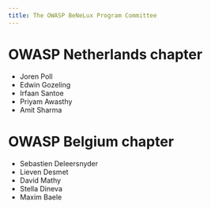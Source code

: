 ```yaml
---
title: The OWASP BeNeLux Program Committee
---
```


<!-- This one may require some updates? -->

# OWASP Netherlands chapter
* Joren Poll
* Edwin Gozeling
* Irfaan Santoe
* Priyam Awasthy
* Amit Sharma

# OWASP Belgium chapter
* Sebastien Deleersnyder
* Lieven Desmet
* David Mathy
* Stella Dineva
* Maxim Baele
